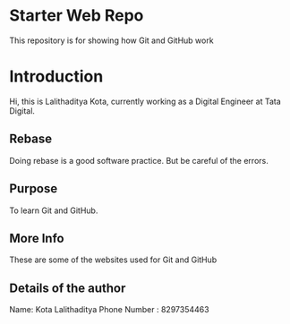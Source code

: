 # Starter Web Repo

This repository is for showing how Git and GitHub work

# Introduction

Hi, this is Lalithaditya Kota, currently working as a Digital Engineer at Tata Digital.

## Rebase

Doing rebase is a good software practice. But be careful of the errors.

## Purpose

To learn Git and GitHub.

## More Info

These are some of the websites used for Git and GitHub

## Details of the author

Name: Kota Lalithaditya
Phone Number : 8297354463
